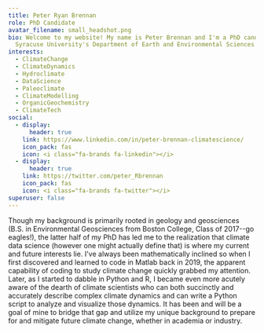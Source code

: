 ```yaml
---
title: Peter Ryan Brennan
role: PhD Candidate
avatar_filename: small_headshot.png
bio: Welcome to my website! My name is Peter Brennan and I'm a PhD candidate in
  Syracuse University's Department of Earth and Environmental Sciences.
interests:
  - ClimateChange
  - ClimateDynamics
  - Hydroclimate
  - DataScience
  - Paleoclimate
  - ClimateModelling
  - OrganicGeochemistry
  - ClimateTech
social:
  - display:
      header: true
    link: https://www.linkedin.com/in/peter-brennan-climatescience/
    icon_pack: fas
    icon: <i class="fa-brands fa-linkedin"></i>
  - display:
      header: true
    link: https://twitter.com/peter_Rbrennan
    icon_pack: fas
    icon: <i class="fa-brands fa-twitter"></i>
superuser: false
---
```

Though my background is primarily rooted in geology and geosciences (B.S. in Environmental Geosciences from Boston College, Class of 2017--go eagles!), the latter half of my PhD has led me to the realization that climate data science (however one might actually define that) is where my current and future interests lie. I've always been mathematically inclined so when I first discovered and learned to code in Matlab back in 2019, the apparent capability of coding to study climate change quickly grabbed my attention. Later, as I started to dabble in Python and R, I became even more acutely aware of the dearth of climate scientists who can both succinctly and accurately describe complex climate dynamics and can write a Python script to analyze and visualize those dynamics. It has been and will be a goal of mine to bridge that gap and utilize my unique background to prepare for and mitigate future climate change, whether in academia or industry.